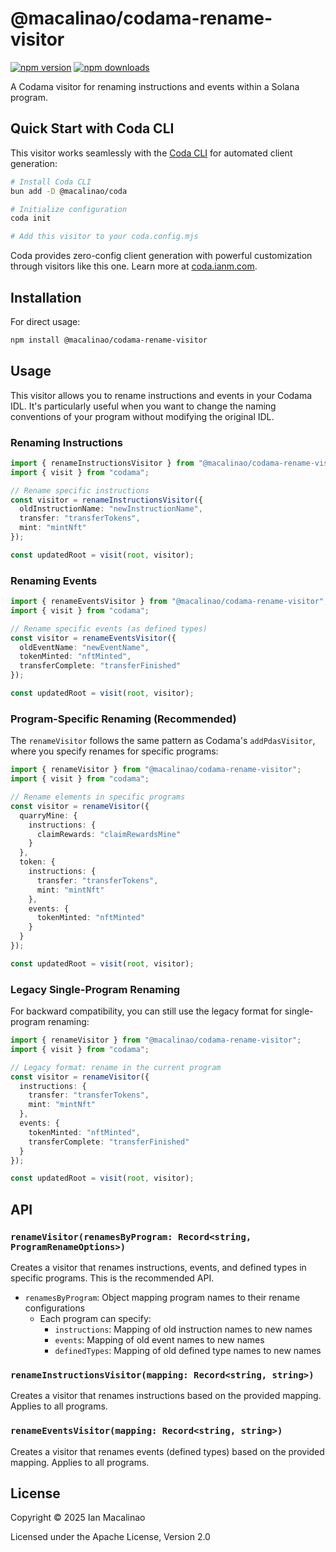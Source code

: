 # @macalinao/codama-rename-visitor

[![npm version](https://img.shields.io/npm/v/@macalinao/codama-rename-visitor.svg)](https://www.npmjs.com/package/@macalinao/codama-rename-visitor)
[![npm downloads](https://img.shields.io/npm/dm/@macalinao/codama-rename-visitor.svg)](https://www.npmjs.com/package/@macalinao/codama-rename-visitor)

A Codama visitor for renaming instructions and events within a Solana program.

## Quick Start with Coda CLI

This visitor works seamlessly with the [Coda CLI](https://coda.ianm.com) for automated client generation:

```bash
# Install Coda CLI
bun add -D @macalinao/coda

# Initialize configuration 
coda init

# Add this visitor to your coda.config.mjs
```

Coda provides zero-config client generation with powerful customization through visitors like this one. Learn more at [coda.ianm.com](https://coda.ianm.com).

## Installation

For direct usage:

```bash
npm install @macalinao/codama-rename-visitor
```

## Usage

This visitor allows you to rename instructions and events in your Codama IDL. It's particularly useful when you want to change the naming conventions of your program without modifying the original IDL.

### Renaming Instructions

```typescript
import { renameInstructionsVisitor } from "@macalinao/codama-rename-visitor";
import { visit } from "codama";

// Rename specific instructions
const visitor = renameInstructionsVisitor({
  oldInstructionName: "newInstructionName",
  transfer: "transferTokens",
  mint: "mintNft"
});

const updatedRoot = visit(root, visitor);
```

### Renaming Events

```typescript
import { renameEventsVisitor } from "@macalinao/codama-rename-visitor";
import { visit } from "codama";

// Rename specific events (as defined types)
const visitor = renameEventsVisitor({
  oldEventName: "newEventName",
  tokenMinted: "nftMinted",
  transferComplete: "transferFinished"
});

const updatedRoot = visit(root, visitor);
```

### Program-Specific Renaming (Recommended)

The `renameVisitor` follows the same pattern as Codama's `addPdasVisitor`, where you specify renames for specific programs:

```typescript
import { renameVisitor } from "@macalinao/codama-rename-visitor";
import { visit } from "codama";

// Rename elements in specific programs
const visitor = renameVisitor({
  quarryMine: {
    instructions: {
      claimRewards: "claimRewardsMine"
    }
  },
  token: {
    instructions: {
      transfer: "transferTokens",
      mint: "mintNft"
    },
    events: {
      tokenMinted: "nftMinted"
    }
  }
});

const updatedRoot = visit(root, visitor);
```

### Legacy Single-Program Renaming

For backward compatibility, you can still use the legacy format for single-program renaming:

```typescript
import { renameVisitor } from "@macalinao/codama-rename-visitor";
import { visit } from "codama";

// Legacy format: rename in the current program
const visitor = renameVisitor({
  instructions: {
    transfer: "transferTokens",
    mint: "mintNft"
  },
  events: {
    tokenMinted: "nftMinted",
    transferComplete: "transferFinished"
  }
});

const updatedRoot = visit(root, visitor);
```

## API

### `renameVisitor(renamesByProgram: Record<string, ProgramRenameOptions>)`

Creates a visitor that renames instructions, events, and defined types in specific programs. This is the recommended API.

- `renamesByProgram`: Object mapping program names to their rename configurations
  - Each program can specify:
    - `instructions`: Mapping of old instruction names to new names
    - `events`: Mapping of old event names to new names  
    - `definedTypes`: Mapping of old defined type names to new names

### `renameInstructionsVisitor(mapping: Record<string, string>)`

Creates a visitor that renames instructions based on the provided mapping. Applies to all programs.

### `renameEventsVisitor(mapping: Record<string, string>)`

Creates a visitor that renames events (defined types) based on the provided mapping. Applies to all programs.

## License

Copyright © 2025 Ian Macalinao

Licensed under the Apache License, Version 2.0
